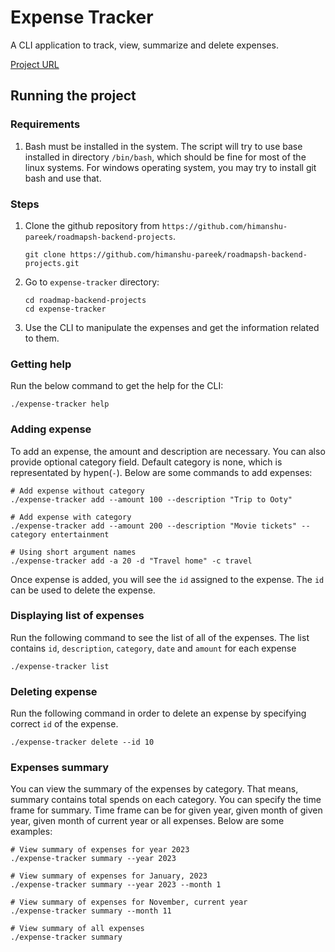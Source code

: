 # Expense Tracker

A CLI application to track, view, summarize and delete expenses.

[Project URL](https://roadmap.sh/projects/expense-tracker)

## Running the project

### Requirements

1. Bash must be installed in the system. The script will try to use base installed in directory `/bin/bash`, which should be fine for most of the linux systems. For windows operating system, you may try to install git bash and use that.

### Steps

1. Clone the github repository from `https://github.com/himanshu-pareek/roadmapsh-backend-projects`.
    ```shell
    git clone https://github.com/himanshu-pareek/roadmapsh-backend-projects.git
    ```
2. Go to `expense-tracker` directory:
    ```shell
    cd roadmap-backend-projects
    cd expense-tracker
    ```
3. Use the CLI to manipulate the expenses and get the information related to them.

### Getting help

Run the below command to get the help for the CLI:

```shell
./expense-tracker help
```

### Adding expense

To add an expense, the amount and description are necessary. You can also provide optional category field. Default category is none, which is representated by hypen(`-`). Below are some commands to add expenses:

```shell
# Add expense without category
./expense-tracker add --amount 100 --description "Trip to Ooty"

# Add expense with category
./expense-tracker add --amount 200 --description "Movie tickets" --category entertainment

# Using short argument names
./expense-tracker add -a 20 -d "Travel home" -c travel
```

Once expense is added, you will see the `id` assigned to the expense. The `id` can be used to delete the expense.

### Displaying list of expenses

Run the following command to see the list of all of the expenses. The list contains `id`, `description`, `category`, `date` and `amount` for each expense

```shell
./expense-tracker list
```

### Deleting expense

Run the following command in order to delete an expense by specifying correct `id` of the expense.

```shell
./expense-tracker delete --id 10
```

### Expenses summary

You can view the summary of the expenses by category. That means, summary contains total spends on each category. You can specify the time frame for summary. Time frame can be for given year, given month of given year, given month of current year or all expenses. Below are some examples:

```shell
# View summary of expenses for year 2023
./expense-tracker summary --year 2023

# View summary of expenses for January, 2023
./expense-tracker summary --year 2023 --month 1

# View summary of expenses for November, current year
./expense-tracker summary --month 11

# View summary of all expenses
./expense-tracker summary
```
